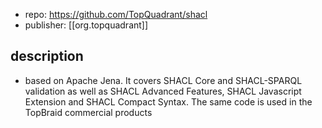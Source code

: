 
- repo: https://github.com/TopQuadrant/shacl
- publisher: [[org.topquadrant]]

## description

- based on Apache Jena. It covers SHACL Core and SHACL-SPARQL validation as well as SHACL Advanced Features, SHACL Javascript Extension and SHACL Compact Syntax. The same code is used in the TopBraid commercial products